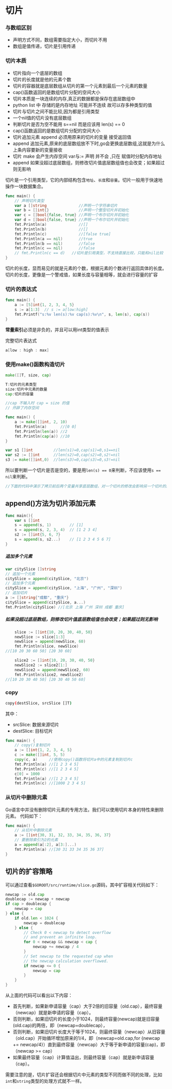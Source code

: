 # 切片

### 与数组区别

- 声明方式不同，数组需要指定大小，而切片不用
- 数组是值传递，切片是引用传递

### 切片本质

- 切片指向一个底层的数组
- 切片的长度就是他的元素个数
- 切片的容器就是底层数组从切片的第一个元素到最后一个元素的数量
- cap()函数返回的是数组切片分配的空间大小
- 切片本质是一块连续的内存,真正的数据都是保存在底层数组中
- python list 中 存储的是内存地址 可能并不连续 故可以存多种类型的值
- 切片与切片之间不能比较,因为都是引用类型
- 一个nil值的切片没有底层数组
- 判断切片是否为空不能用 s==nil 而是应该用 len(s) == 0
- cap()函数返回的是数组切片分配的空间大小
- 切片追加元素  append  必须用原来的切片的变量 接受返回值
- append 追加元素,原来的底层数组放不下时,go会更换底层数组,这就是为什么上条内容要新的变量接收
- 切片 make 会产生内存空间  var与:= 声明 并不会 ,只在 赋值时分配内存地址
- append 如果没超过底层数组，则修改切片值底层数组值也会改变；如果超过则无影响





切片是一个引用类型，它的内部结构包含`地址`、`长度`和`容量`。切片一般用于快速地操作一块数据集合。

```go
func main() {
	// 声明切片类型
	var a []string              //声明一个字符串切片
	var b = []int{}             //声明一个整型切片并初始化
	var c = []bool{false, true} //声明一个布尔切片并初始化
	var d = []bool{false, true} //声明一个布尔切片并初始化
	fmt.Println(a)              //[]
	fmt.Println(b)              //[]
	fmt.Println(c)              //[false true]
	fmt.Println(a == nil)       //true
	fmt.Println(b == nil)       //false
	fmt.Println(c == nil)       //false
	// fmt.Println(c == d)   //切片是引用类型，不支持直接比较，只能和nil比较
}
```



切片的长度，显而易见的就是元素的个数，根据元素的个数进行返回具体的长度。
切片的长度，更像是一个警戒值，如果长度与容量相等，就会进行容量的扩容

### 切片的表达式

```go
func main() {
	a := [5]int{1, 2, 3, 4, 5}
	s := a[1:3]  // s := a[low:high]
	fmt.Printf("s:%v len(s):%v cap(s):%v\n", s, len(s), cap(s))
}
```

**常量索引**必须是非负的，并且可以用int类型的值表示

完整切片表达式

```go
a[low : high : max]
```

### 使用make()函数构造切片

```go
make([]T, size, cap)

T:切片的元素类型
size:切片中元素的数量
cap:切片的容量

//cap 不输入时 cap = size 的值
// 开辟了内存空间
```

```go
func main() {
	a := make([]int, 2, 10)
	fmt.Println(a)      //[0 0]
	fmt.Println(len(a)) //2
	fmt.Println(cap(a)) //10
}

var s1 []int         //len(s1)=0,cap(s1)=0,s1==nil
var s2 := []int      //len(s2)=0,cap(s2)=0,s2!=nil
s3 := make([]int,0)  //len(s3)=0,cap(s3)=0,s3!=nil

```

所以要判断一个切片是否是空的，要是用`len(s) == 0`来判断，不应该使用`s == nil`来判断。



```go
//下面的代码中演示了拷贝前后两个变量共享底层数组，对一个切片的修改会影响另一个切片的内容，这点需要特别注意。
```



## append()方法为切片添加元素

```go
func main(){
	var s []int
	s = append(s, 1)        // [1]
	s = append(s, 2, 3, 4)  // [1 2 3 4]
	s2 := []int{5, 6, 7}  
	s = append(s, s2...)    // [1 2 3 4 5 6 7]
}
```

##### 追加多个元素

```go
var citySlice []string
// 追加一个元素
citySlice = append(citySlice, "北京")
// 追加多个元素
citySlice = append(citySlice, "上海", "广州", "深圳")
// 追加切片
a := []string{"成都", "重庆"}
citySlice = append(citySlice, a...)
fmt.Println(citySlice) //[北京 上海 广州 深圳 成都 重庆]
```

##### 如果没超过底层数组，则修改切片值底层数组值也会改变；如果超过则无影响

```go
	slice := []int{10, 20, 30, 40, 50}
	newSlice := slice[1:3]
	newSlice = append(newSlice, 60)
	fmt.Println(slice, newSlice)
//[10 20 30 60 50] [20 30 60]

	slice2 := []int{10, 20, 30, 40, 50}
	newSlice2 := slice2[1:]
	newSlice2 = append(newSlice2, 60)
	fmt.Println(slice2, newSlice2)
//[10 20 30 40 50] [20 30 40 50 60]
```



### copy

```bash
copy(destSlice, srcSlice []T)
```

其中：

- srcSlice: 数据来源切片
- destSlice: 目标切片

```go
func main() {
	// copy()复制切片
	a := []int{1, 2, 3, 4, 5}
	c := make([]int, 5, 5)
	copy(c, a)     //使用copy()函数将切片a中的元素复制到切片c
	fmt.Println(a) //[1 2 3 4 5]
	fmt.Println(c) //[1 2 3 4 5]
	c[0] = 1000
	fmt.Println(a) //[1 2 3 4 5]
	fmt.Println(c) //[1000 2 3 4 5]
```

### 从切片中删除元素

Go语言中并没有删除切片元素的专用方法，我们可以使用切片本身的特性来删除元素。 代码如下：

```go
func main() {
	// 从切片中删除元素
	a := []int{30, 31, 32, 33, 34, 35, 36, 37}
	// 要删除索引为2的元素
	a = append(a[:2], a[3:]...)
	fmt.Println(a) //[30 31 33 34 35 36 37]
}
```

## 切片的扩容策略

可以通过查看`$GOROOT/src/runtime/slice.go`源码，其中扩容相关代码如下：

```go
newcap := old.cap
doublecap := newcap + newcap
if cap > doublecap {
	newcap = cap
} else {
	if old.len < 1024 {
		newcap = doublecap
	} else {
		// Check 0 < newcap to detect overflow
		// and prevent an infinite loop.
		for 0 < newcap && newcap < cap {
			newcap += newcap / 4
		}
		// Set newcap to the requested cap when
		// the newcap calculation overflowed.
		if newcap <= 0 {
			newcap = cap
		}
	}
}
```

从上面的代码可以看出以下内容：

- 首先判断，如果新申请容量（cap）大于2倍的旧容量（old.cap），最终容量（newcap）就是新申请的容量（cap）。
- 否则判断，如果旧切片的长度小于1024，则最终容量(newcap)就是旧容量(old.cap)的两倍，即（newcap=doublecap），
- 否则判断，如果旧切片长度大于等于1024，则最终容量（newcap）从旧容量（old.cap）开始循环增加原来的1/4，即（newcap=old.cap,for {newcap += newcap/4}）直到最终容量（newcap）大于等于新申请的容量(cap)，即（newcap >= cap）
- 如果最终容量（cap）计算值溢出，则最终容量（cap）就是新申请容量（cap）。

需要注意的是，切片扩容还会根据切片中元素的类型不同而做不同的处理，比如`int`和`string`类型的处理方式就不一样。
